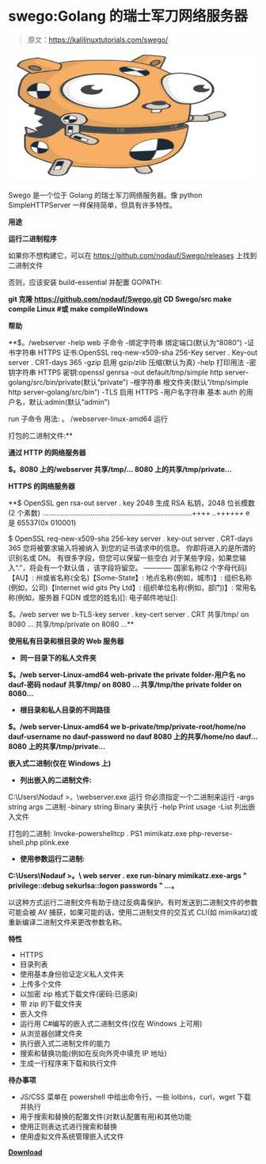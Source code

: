 # swego:Golang 的瑞士军刀网络服务器

> 原文：<https://kalilinuxtutorials.com/swego/>

[![Swego : Swiss Army Knife Webserver In Golang](img/8ca8c7048be5d0ffb92e00690a99c173.png "Swego : Swiss Army Knife Webserver In Golang")](https://1.bp.blogspot.com/-G-nw0xNT1aA/X-pKlaN3T4I/AAAAAAAAIOU/S4k4CwbdClg-BUPWXC6533bqTQFdc5vLwCLcBGAsYHQ/s728/Swego%25281%2529.png)

Swego 是一个位于 Golang 的瑞士军刀网络服务器。像 python SimpleHTTPServer 一样保持简单，但具有许多特性。

**用途**

**运行二进制程序**

如果你不想构建它，可以在 https://github.com/nodauf/Swego/releases 上找到二进制文件

否则，应该安装 build-essential 并配置 GOPATH:

**git 克隆 https://github.com/nodauf/Swego.git
CD Swego/src
make compile Linux #或 make compileWindows**

**帮助**

**$。/webserver -help
web 子命令
-绑定字符串
绑定端口(默认为“8080”)
-证书字符串
HTTPS 证书:OpenSSL req-new-x509-sha 256-Key server . Key-out server . CRT-days 365
-gzip
启用 gzip/zlib 压缩(默认为真)
-help
打印用法
-密钥字符串
HTTPS 密钥:openssl genrsa -out default/tmp/simple http server-golang/src/bin/private(默认“private”)
-根字符串
根文件夹(默认“/tmp/simple http server-golang/src/bin”)
-TLS
启用 HTTPS
-用户名字符串
基本 auth 的用户名，默认:admin(默认“admin”)

run 子命令
用法:
。 /webserver-linux-amd64 运行

打包的二进制文件:**

**通过 HTTP 的网络服务器**

**$。8080 上的/webserver
共享/tmp/…
8080 上的共享/tmp/private…**

**HTTPS 的网络服务器**

**$ OpenSSL gen rsa-out server . key 2048
生成 RSA 私钥，2048 位长模数(2 个素数)
…………………………………………………………………++++
..++++++
e 是 65537(0x 010001)

$ OpenSSL req-new-x509-sha 256-key server . key-out server . CRT-days 365
您将被要求输入将被纳入
到您的证书请求中的信息。
你即将进入的是所谓的识别名或 DN。
有很多字段，但您可以保留一些空白
对于某些字段，如果您输入“.”，将会有一个默认值
，该字段将留空。
————
国家名称(2 个字母代码)【AU】:
州或省名称(全名)【Some-State】:
地点名称(例如，城市)】:
组织名称(例如，公司)【Internet wid gits Pty Ltd】:
组织单位名称(例如，部门)】:
常用名称(例如，服务器 FQDN 或您的姓名)[]:
电子邮件地址[]:

$。/web server we b-TLS-key server . key-cert server . CRT
共享/tmp/ on 8080 …
共享/tmp/private on 8080 …**

**使用私有目录和根目录的 Web 服务器**

*   **同一目录下的私人文件夹**

**$。/web server-Linux-amd64 web-private the private folder-用户名 no dauf-密码 nodauf
共享/tmp/ on 8080 …
共享/tmp/the private folder on 8080…**

*   **根目录和私人目录的不同路径**

**$。/web server-Linux-amd64 we b-private/tmp/private-root/home/no dauf-username no dauf-password no dauf
8080 上的共享/home/no dauf…
8080 上的共享/tmp/private…**

**嵌入式二进制(仅在 Windows 上)**

*   **列出嵌入的二进制文件:**

C:\Users\Nodauf >。\webserver.exe 运行
你必须指定一个二进制来运行
-args string
args 二进制
-binary string
Binary 来执行
-help
Print usage
-List
列出嵌入文件

打包的二进制:
Invoke-powershelltcp . PS1
mimikatz.exe
php-reverse-shell.php
plink.exe

*   **使用参数运行二进制:**

**C:\Users\Nodauf >。\ web server . exe run-binary mimikatz.exe-args " privilege::debug sekurlsa::logon passwords "
…。**

以这种方式运行二进制文件有助于绕过反病毒保护。有时发送到二进制文件的参数可能会被 AV 捕获，如果可能的话，使用二进制文件的交互式 CLI(如 mimikatz)或重新编译二进制文件来更改参数名称。

**特性**

*   HTTPS
*   目录列表
*   使用基本身份验证定义私人文件夹
*   上传多个文件
*   以加密 zip 格式下载文件(密码:已感染)
*   带 zip 的下载文件夹
*   嵌入文件
*   运行用 C#编写的嵌入式二进制文件(仅在 Windows 上可用)
*   从浏览器创建文件夹
*   执行嵌入式二进制文件的能力
*   搜索和替换功能(例如在反向外壳中填充 IP 地址)
*   生成一行程序来下载和执行文件

**待办事项**

*   JS/CSS 菜单在 powershell 中给出命令行，一些 lolbins，curl，wget 下载并执行
*   用于搜索和替换的配置文件(对默认配置有用)和其他功能
*   使用正则表达式进行搜索和替换
*   使用虚拟文件系统管理嵌入式文件

[**Download**](https://github.com/nodauf/Swego)